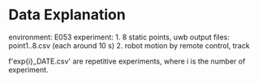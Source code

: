# Data Explanation

environment: E053
experiment:
	1. 8 static points, uwb output
		files: point1..8.csv (each around 10 s)
	2. robot motion by remote control, track

f'exp{i}_DATE.csv' are repetitive experiments, where i is the number of experiment.